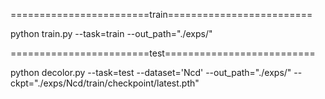 ========================train=========================

python train.py --task=train --out_path="./exps/"


========================test==========================

python decolor.py --task=test --dataset='Ncd' --out_path="./exps/" --ckpt="./exps/Ncd/train/checkpoint/latest.pth"



